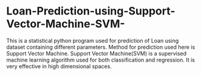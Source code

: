 # Loan-Prediction-using-Support-Vector-Machine-SVM-
This is a statistical python program used for prediction of Loan using dataset containing different parameters. Method for prediction used here is Support Vector Machine.
Support Vector Machine(SVM) is a supervised machine learning algorithm used for both classification and regression. It is very effective in high dimensional spaces.
